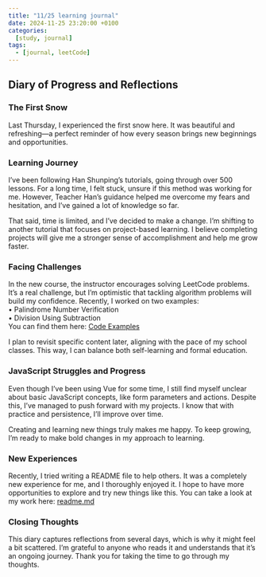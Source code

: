 ```yaml
---
title: "11/25 learning journal"
date: 2024-11-25 23:20:00 +0100
categories:
  [study, journal]
tags: 
  - [journal, leetCode]
---
```

## Diary of Progress and Reflections  

### The First Snow  
Last Thursday, I experienced the first snow here. It was beautiful and refreshing—a perfect reminder of how every season brings new beginnings and opportunities.  

### Learning Journey  
I’ve been following Han Shunping’s tutorials, going through over 500 lessons. For a long time, I felt stuck, unsure if this method was working for me. However, Teacher Han’s guidance helped me overcome my fears and hesitation, and I’ve gained a lot of knowledge so far.  

That said, time is limited, and I’ve decided to make a change. I’m shifting to another tutorial that focuses on project-based learning. I believe completing projects will give me a stronger sense of accomplishment and help me grow faster.  

### Facing Challenges  
In the new course, the instructor encourages solving LeetCode problems. It’s a real challenge, but I’m optimistic that tackling algorithm problems will build my confidence. Recently, I worked on two examples:  
	•	Palindrome Number Verification  
	•	Division Using Subtraction  
You can find them here: [Code Examples](https://github.com/VeronicaOtherWorld/heima-java/tree/main/src/chapter03_conditon)  

I plan to revisit specific content later, aligning with the pace of my school classes. This way, I can balance both self-learning and formal education.  

### JavaScript Struggles and Progress  
Even though I’ve been using Vue for some time, I still find myself unclear about basic JavaScript concepts, like form parameters and actions. Despite this, I’ve managed to push forward with my projects. I know that with practice and persistence, I’ll improve over time.  

Creating and learning new things truly makes me happy. To keep growing, I’m ready to make bold changes in my approach to learning.  

### New Experiences  
Recently, I tried writing a README file to help others. It was a completely new experience for me, and I thoroughly enjoyed it. I hope to have more opportunities to explore and try new things like this. You can take a look at my work here: [readme.md](https://github.com/Jim124/Web-Design-CA2/blob/main/README.md)  

### Closing Thoughts  
This diary captures reflections from several days, which is why it might feel a bit scattered. I’m grateful to anyone who reads it and understands that it’s an ongoing journey. Thank you for taking the time to go through my thoughts.  